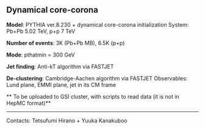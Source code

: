 ## Dynamical core-corona

**Model**: PYTHIA ver.8.230 + dynamical core-corona initialization System: Pb+Pb 5.02 TeV, p+p 7 TeV

**Number of events**: 3K (Pb+Pb MB), 6.5K (p+p)

**Mode**: pthatmin = 300 GeV

**Jet finding**: Anti-kT algorithm via FASTJET

**De-clustering**: Cambridge-Aachen algorithm via FASTJET Observables: Lund plane, EMMI plane, jet in its CM frame

** To be uploaded to GSI cluster, with scripts to read data (it is not in HepMC format)**

<hr>

Contacts:  Tetsufumi Hirano + Yuuka Kanakuboo
